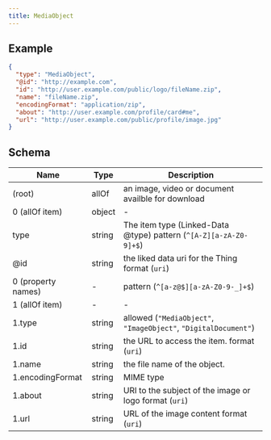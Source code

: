 ```yaml
---
title: MediaObject
---
```

## Example



```json
{
  "type": "MediaObject",
  "@id": "http://example.com",
  "id": "http://user.example.com/public/logo/fileName.zip",
  "name": "fileName.zip",
  "encodingFormat": "application/zip",
  "about": "http://user.example.com/profile/card#me",
  "url": "http://user.example.com/public/profile/image.jpg"
}
```
## Schema

| Name | Type | Description |
|---|---|---|
| (root) | allOf | an image, video or document availble for download |
| 0 (allOf item) | object | - |
| type | string | The item type (Linked-Data @type) pattern (`^[A-Z][a-zA-Z0-9]+$`) |
| @id | string | the liked data uri for the Thing format (`uri`) |
| 0 (property names) | - |  pattern (`^[a-z@$][a-zA-Z0-9-_]+$`) |
| 1 (allOf item) | - | - |
| 1.type | string | allowed (`"MediaObject"`, `"ImageObject"`, `"DigitalDocument"`)  |
| 1.id | string | the URL to access the item. format (`uri`) |
| 1.name | string | the file name of the object. |
| 1.encodingFormat | string | MIME type |
| 1.about | string | URI to the subject of the image or logo format (`uri`) |
| 1.url | string | URL of the image content format (`uri`) |

